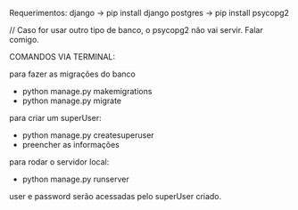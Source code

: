 Requerimentos:
django -> pip install django
postgres -> pip install psycopg2

// Caso for usar outro tipo de banco, o psycopg2 não vai servir. Falar comigo.

COMANDOS VIA TERMINAL:

para fazer as migrações do banco
- python manage.py makemigrations
- python manage.py migrate

para criar um superUser:
- python manage.py createsuperuser
- preencher as informações

para rodar o servidor local:
- python manage.py runserver

user e password serão acessadas pelo superUser criado.
